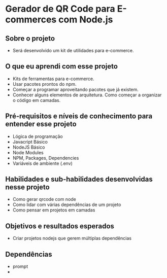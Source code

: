 # Gerador de QR Code para E-commerces com Node.js

## Sobre o projeto
- Será desenvolvido um kit de utilidades para e-commerce.

## O que eu aprendi com esse projeto
- Kits de ferramentas para e-commerce.
- Usar pacotes prontos do npm.
- Começar a programar aproveitando pacotes que já existem.
- Conhecer alguns elementos de arquitetura. Como começar a organizar o código em camadas.

## Pré-requisitos e níveis de conhecimento para entender esse projeto
- Lógica de programação
- Javacript Básico
- NodeJS Básico
- Node Modules
- NPM, Packages, Dependencies
- Variáveis de ambiente (.env)

## Habilidades e sub-habilidades desenvolvidas nesse projeto
- Como gerar qrcode com node
- Como lidar com várias dependências de um projeto
- Como pensar em projetos em camadas

## Objetivos e resultados esperados
- Criar projetos nodejs que gerem múltiplas dependências

## Dependências
- prompt
- 